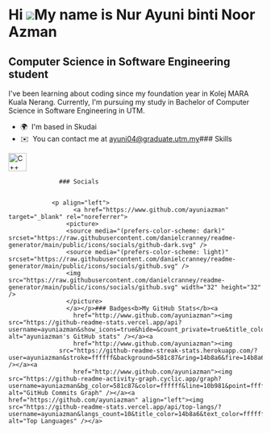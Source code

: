Hi ![](https://user-images.githubusercontent.com/18350557/176309783-0785949b-9127-417c-8b55-ab5a4333674e.gif)My name is Nur Ayuni binti Noor Azman
==================================================================================================================================================

Computer Science in Software Engineering student
------------------------------------------------

I've been learning about coding since my foundation year in Kolej MARA Kuala Nerang. Currently, I'm pursuing my study in Bachelor of Computer Science in Software Engineering in UTM.

*   🌍  I'm based in Skudai
*   ✉️  You can contact me at [ayuni04@graduate.utm.my](mailto:ayuni04@graduate.utm.my)### Skills 
<p align="left">
<a href="https://docs.microsoft.com/en-us/cpp/?view=msvc-170" target="_blank" rel="noreferrer"><img src="https://raw.githubusercontent.com/danielcranney/readme-generator/main/public/icons/skills/cplusplus-colored.svg" width="36" height="36" alt="C++" /></a>
                    </p>
                    
                  ### Socials
                  
                  
                <p align="left">
                      <a href="https://www.github.com/ayuniazman" target="_blank" rel="noreferrer">
                    <picture>
                    <source media="(prefers-color-scheme: dark)" srcset="https://raw.githubusercontent.com/danielcranney/readme-generator/main/public/icons/socials/github-dark.svg" />
                    <source media="(prefers-color-scheme: light)" srcset="https://raw.githubusercontent.com/danielcranney/readme-generator/main/public/icons/socials/github.svg" />
                    <img src="https://raw.githubusercontent.com/danielcranney/readme-generator/main/public/icons/socials/github.svg" width="32" height="32" />
                    </picture>
                    </a></p>### Badges<b>My GitHub Stats</b><a
                      href="http://www.github.com/ayuniazman"><img src="https://github-readme-stats.vercel.app/api?username=ayuniazman&show_icons=true&hide=&count_private=true&title_color=14b8a6&text_color=ffffff&icon_color=10b981&bg_color=581c87&hide_border=true&show_icons=true" alt="ayuniazman's GitHub stats" /></a><a
                      href="http://www.github.com/ayuniazman"><img
                  src="https://github-readme-streak-stats.herokuapp.com/?user=ayuniazman&stroke=ffffff&background=581c87&ring=14b8a6&fire=14b8a6&currStreakNum=ffffff&currStreakLabel=14b8a6&sideNums=ffffff&sideLabels=ffffff&dates=ffffff&hide_border=true" /></a><a
                      href="http://www.github.com/ayuniazman"><img src="https://github-readme-activity-graph.cyclic.app/graph?username=ayuniazman&bg_color=581c87&color=ffffff&line=10b981&point=ffffff&area_color=581c87&area=true&hide_border=true&custom_title=GitHub%20Commits%20Graph" alt="GitHub Commits Graph" /></a><a href="https://github.com/ayuniazman" align="left"><img src="https://github-readme-stats.vercel.app/api/top-langs/?username=ayuniazman&langs_count=10&title_color=14b8a6&text_color=ffffff&icon_color=10b981&bg_color=581c87&hide_border=true&locale=en&custom_title=Top%20%Languages" alt="Top Languages" /></a>
